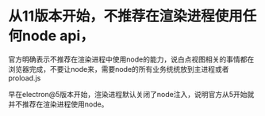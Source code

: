# 从11版本开始，不推荐在渲染进程使用任何node api，

官方明确表示不推荐在渲染进程中使用node的能力，说白点视图相关的事情都在浏览器完成，不要让node来，需要node的所有业务统统放到主进程或者proload.js

早在electron@5版本开始，渲染进程默认关闭了node注入，说明官方从5开始就并不推荐在渲染进程使用node。